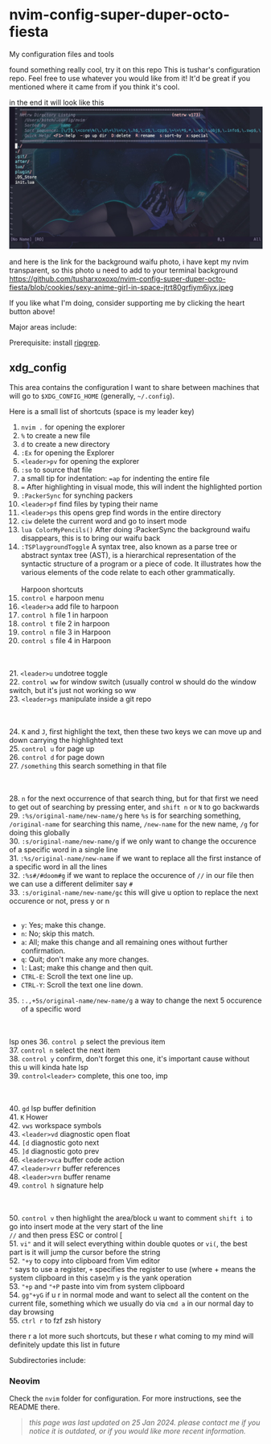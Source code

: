 # nvim-config-super-duper-octo-fiesta
My configuration files and tools

found something really cool, try it on this repo
This is tushar's configuration repo. Feel free to use whatever you would like from it! It'd be great if you mentioned where it came from if you think it's cool.

in the end it will look like this
![alt text](https://github.com/tusharxoxoxo/nvim-config-super-duper-octo-fiesta/blob/cookies/Screenshot%202023-06-22%20at%2013.51.51.jpg)

and here is the link for the background waifu photo, i have kept my nvim transparent, so this photo u need to add to your terminal background
https://github.com/tusharxoxoxo/nvim-config-super-duper-octo-fiesta/blob/cookies/sexy-anime-girl-in-space-jtrt80grfiym6iyx.jpeg

If you like what I'm doing, consider supporting me by clicking the heart button above!

Major areas include:

Prerequisite: install [ripgrep](https://github.com/BurntSushi/ripgrep).

## xdg_config

This area contains the configuration I want to share between machines that will go to `$XDG_CONFIG_HOME` (generally, `~/.config`).

Here is a small list of shortcuts (space is my leader key)
1. `nvim .` for opening the explorer
2. `%` to create a new file
3. `d` to create a new directory
4. `:Ex` for opening the Explorer
5. `<leader>pv` for opening the explorer
6. `:so` to source that file
7. a small tip for indentation: `=ap` for indenting the entire file
8. `=` After highlighting in visual mode, this will indent the highlighted portion
9. `:PackerSync` for synching packers
10. `<leader>pf` find files by typing their name
11. `<leader>ps` this opens grep find words in the entire directory
12. `ciw` delete the current word and go to insert mode
13. `lua ColorMyPencils()` After doing :PackerSync the background waifu disappears, this is to bring our waifu back
14. `:TSPlaygroundToggle` A syntax tree, also known as a parse tree or abstract syntax tree (AST), is a hierarchical representation of the syntactic structure of a program or a piece of code. It illustrates how the various elements of the code relate to each other grammatically.
<br/> <br/>   Harpoon shortcuts
15. `control e` harpoon menu
16. `<leader>a` add file to harpoon
17. `control h` file 1 in harpoon
18. `control t` file 2 in harpoon
19. `control n` file 3 in Harpoon
20. `control s` file 4 in Harpoon


<br/><br/>
21. `<leader>u` undotree toggle<br/>
22. `control ww` for window switch (usually control w should do the window switch, but it's just not working so ww<br/>
23. `<leader>gs` manipulate inside a git repo<br/>


<br/><br/>
24. `K` and `J`, first highlight the text, then these two keys we can move up and down carrying the highlighted text<br/>
25. `control u` for page up<br/>
26. `control d` for page down<br/>
27. `/something` this search something in that file<br/>



<br/><br/>
28. `n` for the next occurrence of that search thing, but for that first we need to get out of searching by pressing enter, and `shift n` or `N` to go backwards<br/>
29. `:%s/original-name/new-name/g` here `%s` is for searching something, `/original-name` for searching this name, `/new-name` for the new name, `/g` for doing this globally<br/>
30. `:s/original-name/new-name/g` if we only want to change the occurence of a specific word in a single line<br/>
31. `:%s/original-name/new-name` if we want to replace all the first instance of a specific word in all the lines<br/>
32. `:%s#/#doom#g` if we want to replace the occurence of `//` in our file then we can use a different delimiter say `#`<br/>
33. `:s/original-name/new-name/gc` this will give u option to replace the next occurence or not, press y or n<br> <br/>
    	
- `y`: Yes; make this change.
- `n`: No; skip this match.
- `a`: All; make this change and all remaining ones without further confirmation.
- `q`: Quit; don't make any more changes.
- `l`: Last; make this change and then quit.
- `CTRL-E`: Scroll the text one line up.
- `CTRL-Y`: Scroll the text one line down.

35. `:.,+5s/original-name/new-name/g` a way to change the next 5 occurence of a specific word<br/>



 <br/><br/>   lsp ones
36. `control p` select the previous item<br/>
37. `control n` select the next item<br/>
38. `control y` confirm, don't forget this one, it's important cause without this u will kinda hate lsp<br/>
39. `control<leader>` complete, this one too, imp<br/>

<br/><br/>
40. `gd` lsp buffer definition<br/>
41. `K` Hower<br/>
42. `vws` workspace symbols<br/>
43. `<leader>vd` diagnostic open float<br/>
44. `[d` diagnostic goto next<br/>
45. `]d` diagnostic goto prev<br/>
46. `<leader>vca` buffer code action<br/>
47. `<leader>vrr` buffer references<br/>
48. `<leader>vrn` buffer rename<br/>
49. `control h` signature help<br/>



<br/><br/>
50. `control v` then highlight the area/block u want to comment `shift i` to go into insert mode at the very start of the line<br/>
    `//` and then press ESC or control [<br/>
51. `vi"` and it will select everything within double quotes or `vi(`, the best part is it will jump the cursor before the string<br/>
52. `"+y` to copy into clipboard from Vim editor<br/>
    `"` says to use a register, `+` specifies the register to use (where + means the system clipboard in this case)m `y` is the yank operation<br/>
53. `"+p` and `"+P` paste into vim from system clipboard<br/>
54. `gg"+yG` if u r in normal mode and want to select all the content on the current file, something which we usually do via `cmd a` in our normal day to day browsing<br/>
55. `ctrl r` to fzf zsh history<br/> 


there r a lot more such shortcuts, but these r what coming to my mind will definitely update this list in future<br/>


Subdirectories include:

### Neovim

Check the `nvim` folder for configuration. For more instructions, see the README there.

> *this page was last updated on 25 Jan 2024. please contact me if you notice it is outdated, or if you would like more recent information.*

